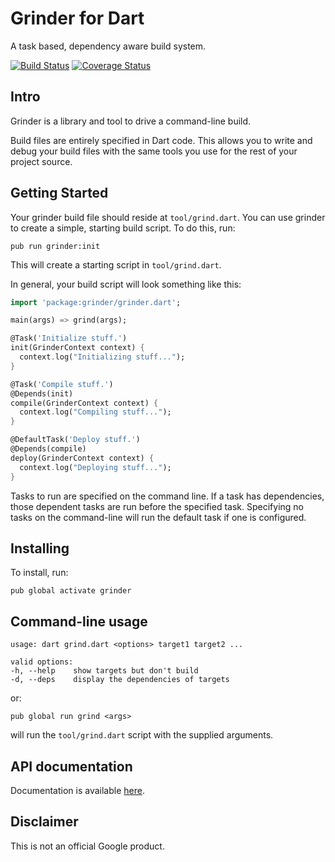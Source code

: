 # Grinder for Dart

A task based, dependency aware build system.

[![Build Status](https://travis-ci.org/google/grinder.dart.svg?branch=master)](https://travis-ci.org/google/grinder.dart)
[![Coverage Status](https://img.shields.io/coveralls/google/grinder.dart.svg)](https://coveralls.io/r/google/grinder.dart)

## Intro

Grinder is a library and tool to drive a command-line build.

Build files are entirely specified in Dart code. This allows you to write and
debug your build files with the same tools you use for the rest of your project
source.

## Getting Started

Your grinder build file should reside at `tool/grind.dart`. You can use grinder
to create a simple, starting build script. To do this, run:

    pub run grinder:init

This will create a starting script in `tool/grind.dart`.

In general, your build script will look something like this:

```dart
import 'package:grinder/grinder.dart';

main(args) => grind(args);

@Task('Initialize stuff.')
init(GrinderContext context) {
  context.log("Initializing stuff...");
}

@Task('Compile stuff.')
@Depends(init)
compile(GrinderContext context) {
  context.log("Compiling stuff...");
}

@DefaultTask('Deploy stuff.')
@Depends(compile)
deploy(GrinderContext context) {
  context.log("Deploying stuff...");
}
```

Tasks to run are specified on the command line. If a task has dependencies,
those dependent tasks are run before the specified task.  Specifying no tasks 
on the command-line will run the default task if one is configured.

## Installing

To install, run:

    pub global activate grinder

## Command-line usage
    usage: dart grind.dart <options> target1 target2 ...

    valid options:
    -h, --help    show targets but don't build
    -d, --deps    display the dependencies of targets

or:

    pub global run grind <args>

will run the `tool/grind.dart` script with the supplied arguments.

## API documentation

Documentation is available [here](http://www.dartdocs.org/documentation/grinder/latest).

## Disclaimer

This is not an official Google product.
